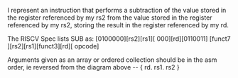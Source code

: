I represent an instruction that performs a subtraction of the value stored in the register referenced by my rs2 from the value stored in the register referenced by my rs2, storing the result in the register referenced by my rd.

The RISCV Spec lists SUB as:
[0100000][rs2][rs1][    000][rd][0110011]
[funct7    ][rs2][rs1][funct3][rd][  opcode]

Arguments given as an array or ordered collection should be in the asm order, ie reversed from the diagram above -- { rd. rs1. rs2 }